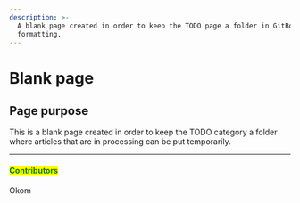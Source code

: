 ```yaml
---
description: >-
  A blank page created in order to keep the TODO page a folder in GitBook
  formatting.
---
```


# Blank page

## Page purpose

This is a blank page created in order to keep the TODO category a folder where articles that are in processing can be put temporarily.



***

#### <mark style="color:green;">Contributors</mark>

Okom
